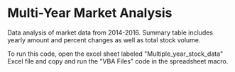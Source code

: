 # Multi-Year Market Analysis

Data analysis of market data from 2014-2016.  Summary table includes yearly amount and percent changes as well as total stock volume.

To run this code, open the excel sheet labeled "Multiple_year_stock_data" Excel file and copy and run the "VBA Files" code in the spreadsheet macro.
